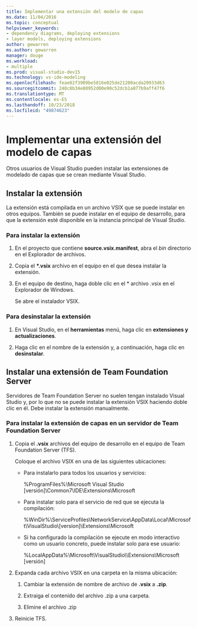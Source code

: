 ```yaml
---
title: Implementar una extensión del modelo de capas
ms.date: 11/04/2016
ms.topic: conceptual
helpviewer_keywords:
- dependency diagrams, deploying extensions
- layer models, deploying extensions
author: gewarren
ms.author: gewarren
manager: douge
ms.workload:
- multiple
ms.prod: visual-studio-dev15
ms.technology: vs-ide-modeling
ms.openlocfilehash: feae82f3909be5816e025de21200acda20933d63
ms.sourcegitcommit: 240c8b34e80952d00e90c52dcb1a077b9aff47f6
ms.translationtype: MT
ms.contentlocale: es-ES
ms.lasthandoff: 10/23/2018
ms.locfileid: "49874623"
---
```

# <a name="deploy-a-layer-model-extension"></a>Implementar una extensión del modelo de capas

Otros usuarios de Visual Studio pueden instalar las extensiones de modelado de capas que se crean mediante Visual Studio.

## <a name="install-your-extension"></a>Instalar la extensión

La extensión está compilada en un archivo VSIX que se puede instalar en otros equipos. También se puede instalar en el equipo de desarrollo, para que la extensión esté disponible en la instancia principal de Visual Studio.

### <a name="to-install-the-extension"></a>Para instalar la extensión

1. En el proyecto que contiene **source.vsix.manifest**, abra el *bin* directorio en el Explorador de archivos.

2. Copia el  **\*.vsix** archivo en el equipo en el que desea instalar la extensión.

3. En el equipo de destino, haga doble clic en el * archivo .vsix en el Explorador de Windows.

    Se abre el instalador VSIX.

### <a name="to-uninstall-the-extension"></a>Para desinstalar la extensión

1.  En Visual Studio, en el **herramientas** menú, haga clic en **extensiones y actualizaciones**.

2.  Haga clic en el nombre de la extensión y, a continuación, haga clic en **desinstalar**.

## <a name="install-an-extension-on-team-foundation-server"></a>Instalar una extensión de Team Foundation Server

Servidores de Team Foundation Server no suelen tengan instalado Visual Studio y, por lo que no se puede instalar la extensión VSIX haciendo doble clic en él. Debe instalar la extensión manualmente.

### <a name="to-install-your-layer-extension-on-a-team-foundation-server-server"></a>Para instalar la extensión de capas en un servidor de Team Foundation Server

1.  Copia el **.vsix** archivos del equipo de desarrollo en el equipo de Team Foundation Server (TFS).

     Coloque el archivo VSIX en una de las siguientes ubicaciones:

    -   Para instalarlo para todos los usuarios y servicios:

         %ProgramFiles%\Microsoft Visual Studio [versión]\Common7\IDE\Extensions\Microsoft

    -   Para instalar solo para el servicio de red que se ejecuta la compilación:

         %WinDir%\ServiceProfiles\NetworkService\AppData\Local\Microsoft\VisualStudio\\[version]\Extensions\Microsoft

    -   Si ha configurado la compilación se ejecute en modo interactivo como un usuario concreto, puede instalar solo para ese usuario:

         %LocalAppData%\Microsoft\VisualStudio\\\Extensions\Microsoft [versión]

2.  Expanda cada archivo VSIX en una carpeta en la misma ubicación:

    1.  Cambiar la extensión de nombre de archivo de **.vsix** a **.zip**.

    2.  Extraiga el contenido del archivo .zip a una carpeta.

    3.  Elimine el archivo .zip

3.  Reinicie TFS.
